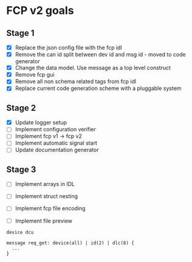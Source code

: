 # FCP v2 goals

## Stage 1
 * [x] Replace the json config file with the fcp idl
 * [x] Remove the can id split between dev id and msg id - moved to code generator
 * [x] Change the data model. Use message as a top level construct
 * [x] Remove fcp gui
 * [x] Remove all non schema related tags from fcp idl
 * [x] Replace current code generation scheme with a pluggable system

## Stage 2
 * [x] Update logger setup
 * [ ] Implement configuration verifier
 * [ ] Implement fcp v1 -> fcp v2
 * [ ] Implement automatic signal start 
 * [ ] Update documentation generator

## Stage 3
 * [ ] Implement arrays in IDL
 * [ ] Implement struct nesting
 * [ ] Implement fcp file encoding
 * [ ] Implement file preview


```
device dcu

message req_get: device(all) | id(2) | dlc(8) {
  ...
}
```
